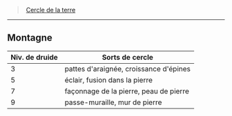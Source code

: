 ﻿---
!GenericItem
Name: Montagne
Id: druid_earth_hd.md#montagne
ParentLink: druid_earth_hd.md#cercle-de-la-terre
ParentName: Cercle de la terre
NameLevel: 2
Attributes: {}
AttributesDictionary: >+
  {}

---
> [Cercle de la terre](hd_druid_earth.md)

---

## Montagne

|Niv. de druide|Sorts de cercle|
|---|---|
|3|pattes d'araignée, croissance d'épines|
|5|éclair, fusion dans la pierre|
|7|façonnage de la pierre, peau de pierre|
|9|passe-muraille, mur de pierre|

